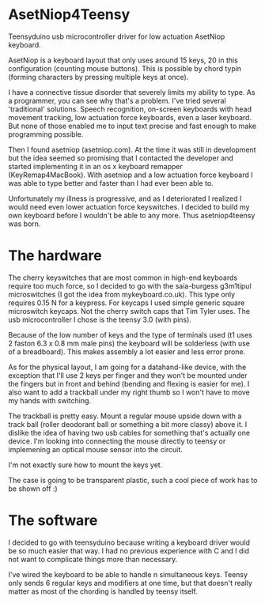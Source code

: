 AsetNiop4Teensy
===============

Teensyduino usb microcontroller driver for low actuation AsetNiop keyboard.

AsetNiop is a keyboard layout that only uses around 15 keys, 20 in this configuration (counting mouse buttons). This is possible by chord typin (forming characters by pressing multiple keys at once).

I have a connective tissue disorder that severely limits my ability to type. As a programmer, you can see why that's a problem. I've tried several 'traditional' solutions. Speech recognition, on-screen keyboards with head movement tracking, low actuation force keyboards, even a laser keyboard. But none of those enabled me to input text precise and fast enough to make programming possible.

Then I found asetniop (asetniop.com). At the time it was still in development but the idea seemed so promising that I contacted the developer and started implementing it in an os x keyboard remapper (KeyRemap4MacBook). With asetniop and a low actuation force keyboard I was able to type better and faster than I had ever been able to.

Unfortunately my illness is progressive, and as I deteriorated I realized I would need even lower actuation force keyswitches. I decided to build my own keyboard before I wouldn't be able to any more. Thus asetniop4teensy was born.

The hardware
===============

The cherry keyswitches that are most common in high-end keyboards require too much force, so I decided to go with the saia-burgess g3m1tipul microswitches (I got the idea from mykeyboard.co.uk). This type only requires 0.15 N for a keypress. For keycaps I used simple generic square microswitch keycaps. Not the cherry switch caps that Tim Tyler uses. The usb microcontroller I chose is the teensy 3.0 (with pins).

Because of the low number of keys and the type of terminals used (t1 uses 2 faston 6.3 x 0.8 mm male pins) the keyboard will be solderless (with use of a breadboard). This makes assembly a lot easier and less error prone.

As for the physical layout, I am going for a datahand-like device, with the exception that I'll use 2 keys per finger and they won't be mounted under the fingers but in front and behind (bending and flexing is easier for me). I also want to add a trackball under my right thumb so I won't have to move my hands with switching.

The trackball is pretty easy. Mount a regular mouse upside down with a track ball (roller deodorant ball or something a bit more classy) above it. I dislike the idea of having two usb cables for something that's actually one device. I'm looking into connecting the mouse directly to teensy or implemening an optical mouse sensor into the circuit.

I'm not exactly sure how to mount the keys yet.

The case is going to be transparent plastic, such a cool piece of work has to be shown off :)

The software
===============

I decided to go with teensyduino because writing a keyboard driver would be so much easier that way. I had no previous experience with C and I did not want to complicate things more than necessary.

I've wired the keyboard to be able to handle n simultaneous keys. Teensy only sends 6 regular keys and modifiers at one time, but that doesn't really matter as most of the chording is handled by teensy itself.
